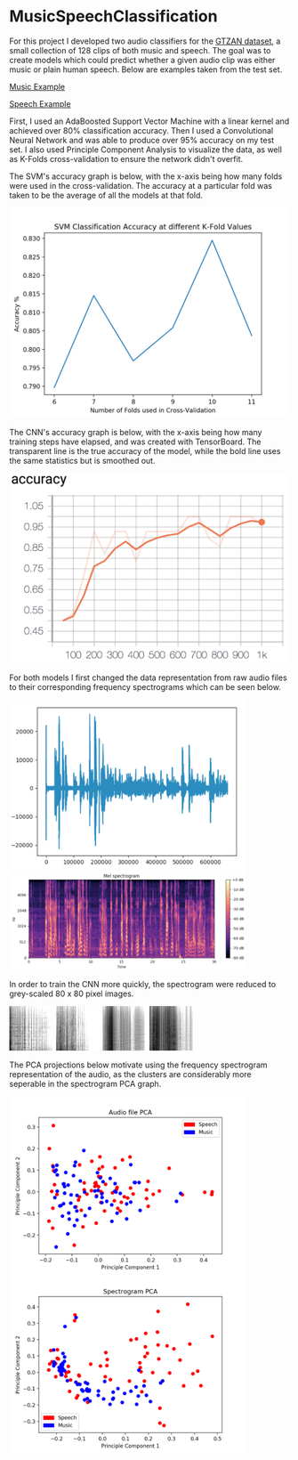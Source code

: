 # MusicSpeechClassification
For this project I developed two audio classifiers for the [GTZAN dataset](http://marsyas.info/downloads/datasets.html), a small collection of 128 clips of both music and speech. The goal was to create models which could predict whether a given audio clip was either music or plain human speech. Below are examples taken from the test set.

[Music Example](GTZAN%20Examples/bagpipe.wav)

[Speech Example](GTZAN%20Examples/comedy.wav)

First, I used an AdaBoosted Support Vector Machine with a linear kernel and achieved over 80% classification accuracy. Then I used a Convolutional Neural Network and was able to produce over 95% accuracy on my test set. I also used Principle Component Analysis to visualize the data, as well as K-Folds cross-validation to ensure the network didn't overfit.

The SVM's accuracy graph is below, with the x-axis being how many folds were used in the cross-validation. The accuracy at a particular fold was taken to be the average of all the models at that fold. 

![SVM Accuracy](Results/SVM_Accuracy_Graph.png)

The CNN's accuracy graph is below, with the x-axis being how many training steps have elapsed, and was created with TensorBoard. The transparent line is the true accuracy of the model, while the bold line uses the same statistics but is smoothed out. 

![CNN Accuracy](Results/CNN_Accuracy_Graph.png)

For both models I first changed the data representation from raw audio files to their corresponding frequency spectrograms which can be seen below. 

<img src=Results/Raw_Audio.png width="425"/> <img src=Results/Spectrogram.png width="425"/> 

In order to train the CNN more quickly, the spectrogram were reduced to grey-scaled 80 x 80 pixel images. 

<img src=Results/Grey_Small_Spectrogram_1.png width="80"/> <img src=Results/Grey_Small_Spectrogram_2.png width="80"/> <img src=Results/Grey_Small_Spectrogram_3.png width="80"/> <img src=Results/Grey_Small_Spectrogram_4.png width="80"/>

The PCA projections below motivate using the frequency spectrogram representation of the audio, as the clusters are considerably more seperable in the spectrogram PCA graph.

<img src="https://raw.githubusercontent.com/Toback/MusicSpeechClassification/master/Results/Audio_File_PCA.png" width="425"/> <img src="https://raw.githubusercontent.com/Toback/MusicSpeechClassification/master/Results/Spectrogram_PCA.png" width="425"/> 
